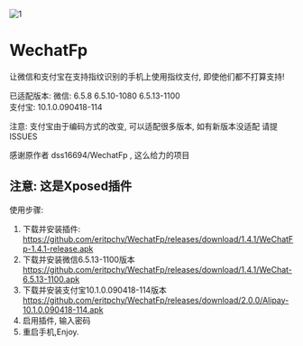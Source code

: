 

![1](https://github.com/eritpchy/WechatFp/raw/master/app/src/main/res/mipmap-xhdpi/ic_launcher.png)
# WechatFp
让微信和支付宝在支持指纹识别的手机上使用指纹支付, 即使他们都不打算支持!

已适配版本:
微信: 6.5.8 6.5.10-1080 6.5.13-1100\
支付宝: 10.1.0.090418-114

注意: 支付宝由于编码方式的改变, 可以适配很多版本, 如有新版本没适配 请提ISSUES


感谢原作者 dss16694/WechatFp , 这么给力的项目

## 注意: 这是Xposed插件

使用步骤:
1. 下载并安装插件: https://github.com/eritpchy/WechatFp/releases/download/1.4.1/WeChatFp-1.4.1-release.apk
2. 下载并安装微信6.5.13-1100版本 https://github.com/eritpchy/WechatFp/releases/download/1.4.1/WeChat-6.5.13-1100.apk
3. 下载并安装支付宝10.1.0.090418-114版本 https://github.com/eritpchy/WechatFp/releases/download/2.0.0/Alipay-10.1.0.090418-114.apk
4. 启用插件, 输入密码
5. 重启手机,Enjoy.

